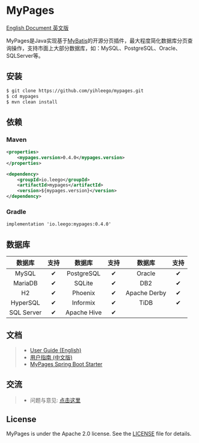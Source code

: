 # MyPages

[English Document 英文版](README.md)

MyPages是Java实现基于[MyBatis](https://github.com/mybatis/mybatis-3)的开源分页插件，最大程度简化数据库分页查询操作，支持市面上大部分数据库，如：MySQL、PostgreSQL、Oracle、SQLServer等。

## 安装

```bash
$ git clone https://github.com/yihleego/mypages.git
$ cd mypages
$ mvn clean install
```

## 依赖

### Maven

```xml
<properties>
    <mypages.version>0.4.0</mypages.version>
</properties>

<dependency>
    <groupId>io.leego</groupId>
    <artifactId>mypages</artifactId>
    <version>${mypages.version}</version>
</dependency>
```

### Gradle

```xml
implementation 'io.leego:mypages:0.4.0'
```

## 数据库

|数据库|支持|数据库|支持|数据库|支持|
|:-:|:-:|:-:|:-:|:-:|:-:|
|MySQL|✔|PostgreSQL|✔|Oracle|✔|
|MariaDB|✔|SQLite|✔|DB2|✔|
|H2|✔|Phoenix|✔|Apache Derby|✔|
|HyperSQL|✔|Informix|✔|TiDB|✔|
|SQL Server|✔|Apache Hive|✔|

## 文档

> * [User Guide (English)](docs/USERGUIDE.md)
> * [用户指南 (中文版)](docs/USERGUIDE.ZH_CN.md)
> * [MyPages Spring Boot Starter](https://github.com/yihleego/mypages-spring-boot-starter)

## 交流

> * 问题与意见: [点击这里](https://github.com/yihleego/mypages/issues)

## License
MyPages is under the Apache 2.0 license. See the [LICENSE](LICENSE.txt) file for details.